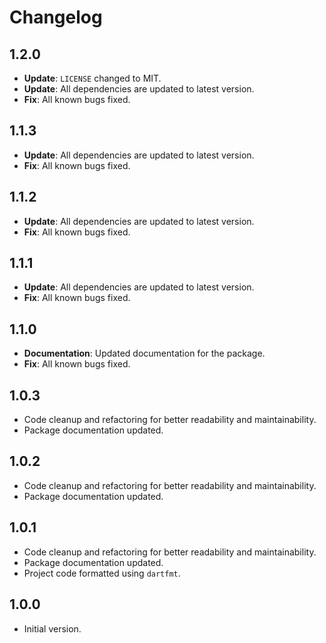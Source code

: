 # Changelog

## 1.2.0

- **Update**: `LICENSE` changed to MIT.
- **Update**: All dependencies are updated to latest version.
- **Fix**: All known bugs fixed.

## 1.1.3

- **Update**: All dependencies are updated to latest version.
- **Fix**: All known bugs fixed.

## 1.1.2

- **Update**: All dependencies are updated to latest version.
- **Fix**: All known bugs fixed.

## 1.1.1

- **Update**: All dependencies are updated to latest version.
- **Fix**: All known bugs fixed.

## 1.1.0

- **Documentation**: Updated documentation for the package.
- **Fix**: All known bugs fixed.

## 1.0.3

- Code cleanup and refactoring for better readability and maintainability.
- Package documentation updated.

## 1.0.2

- Code cleanup and refactoring for better readability and maintainability.
- Package documentation updated.

## 1.0.1

- Code cleanup and refactoring for better readability and maintainability.
- Package documentation updated.
- Project code formatted using `dartfmt`.

## 1.0.0

- Initial version.
